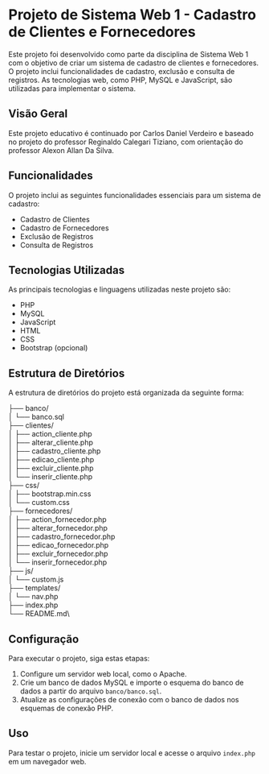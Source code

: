 # Projeto de Sistema Web 1 - Cadastro de Clientes e Fornecedores

Este projeto foi desenvolvido como parte da disciplina de Sistema Web 1 com o objetivo de criar um sistema de cadastro de clientes e fornecedores. O projeto inclui funcionalidades de cadastro, exclusão e consulta de registros. As tecnologias web, como PHP, MySQL e JavaScript, são utilizadas para implementar o sistema.

## Visão Geral

Este projeto educativo é continuado por Carlos Daniel Verdeiro e baseado no projeto do professor Reginaldo Calegari Tiziano, com orientação do professor Alexon Allan Da Silva.

## Funcionalidades

O projeto inclui as seguintes funcionalidades essenciais para um sistema de cadastro:

- Cadastro de Clientes
- Cadastro de Fornecedores
- Exclusão de Registros
- Consulta de Registros

## Tecnologias Utilizadas

As principais tecnologias e linguagens utilizadas neste projeto são:

- PHP
- MySQL
- JavaScript
- HTML
- CSS
- Bootstrap (opcional)

## Estrutura de Diretórios

A estrutura de diretórios do projeto está organizada da seguinte forma:

├── banco/\
│ └── banco.sql\
├── clientes/\
│ ├── action_cliente.php\
│ ├── alterar_cliente.php\
│ ├── cadastro_cliente.php\
│ ├── edicao_cliente.php\
│ ├── excluir_cliente.php\
│ └── inserir_cliente.php\
├── css/\
│ ├── bootstrap.min.css\
│ └── custom.css\
├── fornecedores/\
│ ├── action_fornecedor.php\
│ ├── alterar_fornecedor.php\
│ ├── cadastro_fornecedor.php\
│ ├── edicao_fornecedor.php\
│ ├── excluir_fornecedor.php\
│ └── inserir_fornecedor.php\
├── js/\
│ └── custom.js\
├── templates/\
│ └── nav.php\
├── index.php\
└── README.md\

## Configuração

Para executar o projeto, siga estas etapas:

1. Configure um servidor web local, como o Apache.
2. Crie um banco de dados MySQL e importe o esquema do banco de dados a partir do arquivo `banco/banco.sql`.
3. Atualize as configurações de conexão com o banco de dados nos esquemas de conexão PHP.

## Uso

Para testar o projeto, inicie um servidor local e acesse o arquivo `index.php` em um navegador web.